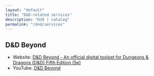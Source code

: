 ```yaml
---
layout: "default"
title: "D&D-related services"
description: "DnD | catalog"
permalink: "/dnd/services"
---
```


## D&D Beyond

- Website: [D&D Beyond - An official digital toolset for Dungeons & Dragons (D&D) Fifth Edition (5e)](https://www.dndbeyond.com)
- YouTube: [D&D Beyond](https://www.youtube.com/c/DnDBeyond)
